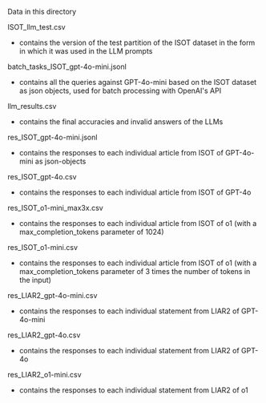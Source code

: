 Data in this directory

ISOT_llm_test.csv 
- contains the version of the test partition of the ISOT dataset in the form in which it was used in the LLM prompts

batch_tasks_ISOT_gpt-4o-mini.jsonl
- contains all the queries against GPT-4o-mini based on the ISOT dataset as json objects, used for batch processing with OpenAI's API

llm_results.csv
- contains the final accuracies and invalid answers of the LLMs

res_ISOT_gpt-4o-mini.jsonl
- contains the responses to each individual article from ISOT of GPT-4o-mini as json-objects

res_ISOT_gpt-4o.csv
- contains the responses to each individual article from ISOT of GPT-4o

res_ISOT_o1-mini_max3x.csv
- contains the responses to each individual article from ISOT of o1 (with a max_completion_tokens parameter of 1024)

res_ISOT_o1-mini.csv
- contains the responses to each individual article from ISOT of o1 (with a max_completion_tokens parameter of 3 times the number of tokens in the input)

res_LIAR2_gpt-4o-mini.csv
- contains the responses to each individual statement from LIAR2 of GPT-4o-mini

res_LIAR2_gpt-4o.csv
- contains the responses to each individual statement from LIAR2 of GPT-4o

res_LIAR2_o1-mini.csv
- contains the responses to each individual statement from LIAR2 of o1  
